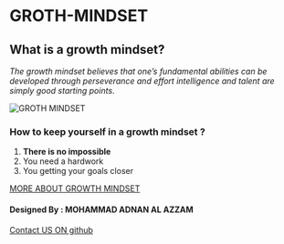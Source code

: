 # GROTH-MINDSET

## What is a growth mindset?

*The growth mindset believes that one’s fundamental abilities can be developed through perseverance and effort
 intelligence and talent are simply good starting points*.
 
![GROTH MINDSET](https://3kllhk1ibq34qk6sp3bhtox1-wpengine.netdna-ssl.com/wp-content/uploads/NewGrowthMindset2.png)

### How to keep yourself in a growth mindset ?
1. **There is no impossible**
2. You need a hardwork
3. You getting your goals closer

[MORE ABOUT GROWTH MINDSET](https://www.atlassian.com/blog/inside-atlassian/growth-mindset)

#### Designed By : MOHAMMAD ADNAN AL AZZAM 

 [Contact US ON github](https://github.com/MOHAMMAD-ADNAN-ALAZZAM)
